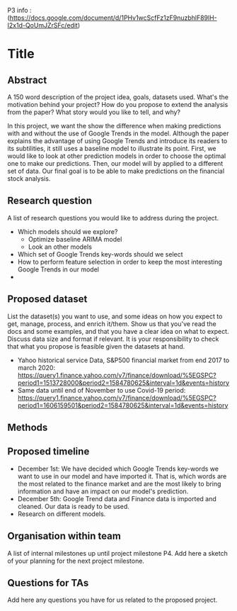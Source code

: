 P3 info : (https://docs.google.com/document/d/1PHv1wcScfFz1zF9nuzbhlF89lH-I2x1d-QoUmJZrSFc/edit)

# Title 

## Abstract
A 150 word description of the project idea, goals, datasets used. What's the motivation behind your project? How do you propose to extend the analysis from the paper? What story would you like to tell, and why? 

In this project, we want the show the difference when making predictions with and without the use of Google Trends in the model. 
Although the paper explains the advantage of using Google Trends and introduce its readers to its subtilities, it still uses a baseline model to illustrate its point. First, we would like to look at other prediction models in order to choose the optimal one to make our predictions. Then, our model will by applied to a different set of data. Our final goal is to be able to make predictions on the financial stock analysis. 

## Research question
A list of research questions you would like to address during the project.

- Which models should we explore?
  - Optimize baseline ARIMA model
  - Look an other models
- Which set of Google Trends key-words should we select
- How to perform feature selection in order to keep the most interesting Google Trends in our model
-


## Proposed dataset
List the dataset(s) you want to use, and some ideas on how you expect to get, manage, process, and enrich it/them. Show us that you've read the docs and some examples, and that you have a clear idea on what to expect. Discuss data size and format if relevant. It is your responsibility to check that what you propose is feasible given the datasets at hand.
- Yahoo historical service Data, S&P500 financial market from end 2017 to march 2020: https://query1.finance.yahoo.com/v7/finance/download/%5EGSPC?period1=1513728000&period2=1584780625&interval=1d&events=history
- Same data until end of November to use Covid-19 period: https://query1.finance.yahoo.com/v7/finance/download/%5EGSPC?period1=1606159501&period2=1584780625&interval=1d&events=history


## Methods

## Proposed timeline

- December 1st: We have decided which Google Trends key-words we want to use in our model and have imported it. That is, which words are the most related to the finance market and are the most likely to bring information and have an impact on our model's prediction.
- December 5th: Google Trend data and Finance data is imported and cleaned. Our data is ready to be used.
- Research on different models.

## Organisation within team
A list of internal milestones up until project milestone P4. Add here a sketch of your planning for the next project milestone.
## Questions for TAs
Add here any questions you have for us related to the proposed project.
